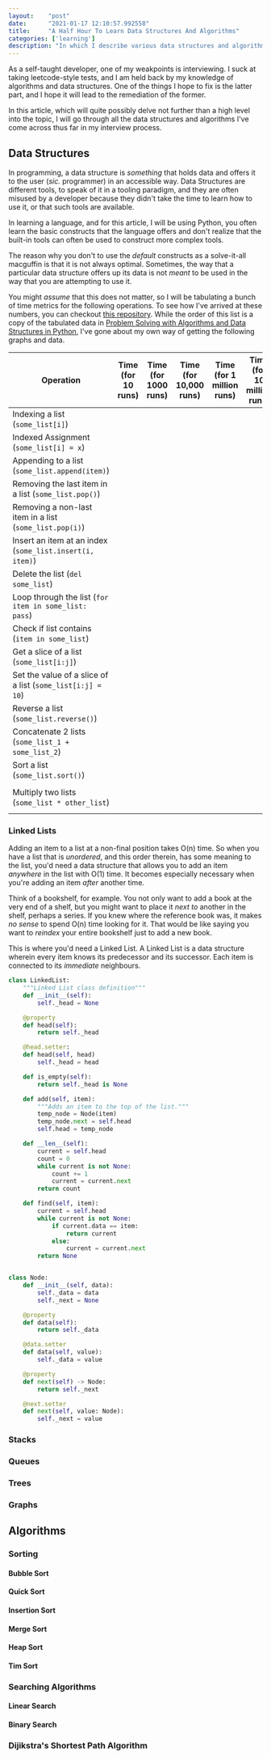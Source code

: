 ```yaml
---
layout:    "post"
date:      "2021-01-17 12:10:57.992558"
title:     "A Half Hour To Learn Data Structures And Algorithms"
categories: ['learning']
description: "In which I describe various data structures and algorithms, and take a rather high-level approach."
---
```


As a self-taught developer, one of my weakpoints is interviewing. I suck at
taking leetcode-style tests, and I am held back by my knowledge of algorithms
and data structures. One of the things I hope to fix is the latter part,
and I hope it will lead to the remediation of the former.

In this article, which will quite possibly delve not further than a high
level into the topic, I will go through all the data structures and algorithms
I've come across thus far in my interview process.

## Data Structures

In programming, a data structure is *something* that holds data and offers it
to the user (*sic.* programmer) in an accessible way. Data Structures are
different tools, to speak of it in a tooling paradigm, and they are often misused
by a developer because they didn't take the time to learn how to use it, or
that such tools are available.

In learning a language, and for this article, I will be using Python, you often
learn the basic constructs that the language offers and don't realize that the
built-in tools can often be used to construct more complex tools.

The reason why you don't to use the *default* constructs as a solve-it-all
macguffin is that it is not always optimal. Sometimes, the way that a particular
data structure offers up its data is not *meant* to be used in the way that
you are attempting to use it.

You might *assume* that this does not matter, so I will be tabulating a bunch
of time metrics for the following operations. To see how I've arrived at these
numbers, you can checkout [this repository](https://github.com/stonecharioteer/python-profile).
While the order of this list is a copy of the tabulated data in
[Problem Solving with Algorithms and Data Structures in Python](https://runestone.academy/runestone/books/published/pythonds/index.html), I've gone about my own way of getting the following graphs and data.


Operation                                                  | Time (for 10 runs) | Time (for 1000 runs) | Time (for 10,000 runs) | Time (for 1 million runs) | Time (for 10 million runs) | Big O Notation
-----------------------------------------------------------|--------------------|----------------------|------------------------|---------------------------|----------------------------|------------------------------------
Indexing a list (`some_list[i]`)                           |                    |                      |                        |                           |                            | O(1)
Indexed Assignment (`some_list[i] = x`)                    |                    |                      |                        |                           |                            | O(1)
Appending to a list (`some_list.append(item)`)             |                    |                      |                        |                           |                            | O(1)
Removing the last item in a list (`some_list.pop()`)       |                    |                      |                        |                           |                            | O(1)
Removing a non-last item in a list (`some_list.pop(i)`)    |                    |                      |                        |                           |                            | O(n)
Insert an item at an index (`some_list.insert(i, item)`)   |                    |                      |                        |                           |                            | O(n)
Delete the list (`del some_list`)                          |                    |                      |                        |                           |                            | O(n)
Loop through the list (`for item in some_list: pass`)      |                    |                      |                        |                           |                            | O(n)
Check if list contains (`item in some_list`)               |                    |                      |                        |                           |                            | O(n)
Get a slice of a list (`some_list[i:j]`)                   |                    |                      |                        |                           |                            | O(k) (Where `k = j-i`)
Set the value of a slice of a list (`some_list[i:j] = 10`) |                    |                      |                        |                           |                            | O(n)
Reverse a list (`some_list.reverse()`)                     |                    |                      |                        |                           |                            | O(n + k) (Where `k = len(some_l))
Concatenate 2 lists (`some_list_1 + some_list_2`)          |                    |                      |                        |                           |                            | O(n)
Sort a list (`some_list.sort()`)                           |                    |                      |                        |                           |                            | O(nlog(n))
Multiply two lists (`some_list * other_list`)              |                    |                      |                        |                           |                            | O(nk) (Where `k = len(other_list)`)

<!-- TODO: Add images and write the profiling script -->


### Linked Lists

Adding an item to a list at a non-final position takes O(n) time. So when you
have a list that is *unordered*, and this order therein, has some meaning to the list,
you'd need a data structure that allows you to add an item *anywhere* in the list
with O(1) time. It becomes especially necessary when you're adding an item *after*
another time.

Think of a bookshelf, for example. You not only want to add a book at the very end
of a shelf, but you might want to place it *next to* another in the shelf, perhaps
a series. If you knew where the reference book was, it makes *no sense* to spend
O(n) time looking for it. That would be like saying you want to *reindex* your
entire bookshelf just to add a new book.

This is where you'd need a Linked List. A Linked List is a data structure
wherein every item knows its predecessor and its successor. Each item is connected
to its *immediate* neighbours.


```python
class LinkedList:
    """Linked List class definition"""
    def __init__(self):
        self._head = None

    @property
    def head(self):
        return self._head

    @head.setter:
    def head(self, head)
        self._head = head

    def is_empty(self):
        return self._head is None

    def add(self, item):
        """Adds an item to the top of the list."""
        temp_node = Node(item)
        temp_node.next = self.head
        self.head = temp_node

    def __len__(self):
        current = self.head
        count = 0
        while current is not None:
            count += 1
            current = current.next
        return count

    def find(self, item):
        current = self.head
        while current is not None:
            if current.data == item:
                return current
            else:
                current = current.next
        return None


class Node:
    def __init__(self, data):
        self._data = data
        self._next = None

    @property
    def data(self):
        return self._data

    @data.setter
    def data(self, value):
        self._data = value

    @property
    def next(self) -> Node:
        return self._next

    @next.setter
    def next(self, value: Node):
        self._next = value
```


### Stacks

### Queues

### Trees

### Graphs

## Algorithms

### Sorting

#### Bubble Sort

#### Quick Sort

#### Insertion Sort

#### Merge Sort

#### Heap Sort

#### Tim Sort


### Searching Algorithms

#### Linear Search

#### Binary Search

### Dijikstra's Shortest Path Algorithm
